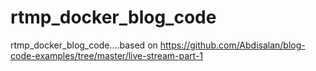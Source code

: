 # rtmp_docker_blog_code
rtmp_docker_blog_code....based on https://github.com/Abdisalan/blog-code-examples/tree/master/live-stream-part-1
